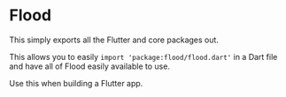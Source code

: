 # Flood

This simply exports all the Flutter and core packages out.

This allows you to easily `import 'package:flood/flood.dart'` in a Dart file and
have all of Flood easily available to use.

Use this when building a Flutter app.